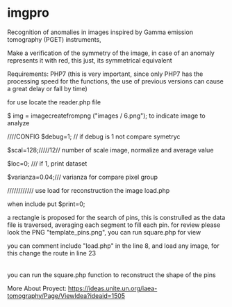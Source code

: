 # imgpro
Recognition of anomalies in images inspired by Gamma emission tomography (PGET) instruments,

Make a verification of the symmetry of the image, in case of an anomaly represents it with red, this just, its symmetrical equivalent

Requirements:
PHP7 (this is very important, since only PHP7 has the processing speed for the functions, the use of previous versions can cause a great delay or fall by time)

for use locate the reader.php file

$ img = imagecreatefrompng ("images / 6.png");
to indicate image to analyze

////CONFIG
$debug=1; // if debug is 1 not compare symetryc 

$scal=128;/////12// number of scale image, normalize and average value 

$loc=0; /// if 1, print dataset

$varianza=0.04;/// varianza for compare pixel group

////////////
use load for reconstruction the image
load.php

when include put $print=0;


a rectangle is proposed for the search of pins, this is construlled as the data file is traversed, averaging each segment to fill each pin.
for review please look the PNG "template_pins.png", you can run square.php for view

you can comment include "load.php" in the line 8, and load any image, for this change the route in line 23

######

you can run the square.php function to reconstruct the shape of the pins

More About Proyect:
https://ideas.unite.un.org/iaea-tomography/Page/ViewIdea?ideaid=1505


